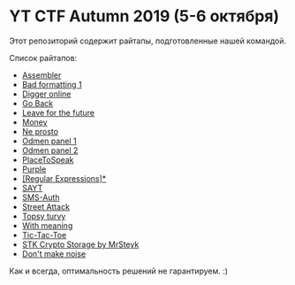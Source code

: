 # YT CTF Autumn 2019 (5-6 октября)
Этот репозиторий содержит райтапы, подготовленные нашей командой.

Список райтапов:

* [Assembler](./Assembler)
* [Bad formatting 1](./Bad%20formatting%201)
* [Digger online](./Digger%20online)
* [Go Back](./Go%20Back)
* [Leave for the future](./Leave%20for%20the%20future)
* [Money](./Money)
* [Ne prosto](./Ne%20prosto)
* [Odmen panel 1](./Odmen%20panel%201)
* [Odmen panel 2](./Odmen%20panel%202)
* [PlaceToSpeak](./PlaceToSpeak)
* [Purple](./Purple)
* [[Regular Expressions]*](./[Regular%20Expressions]*)
* [SAYT](./SAYT)
* [SMS-Auth](./SMS-Auth)
* [Street Attack](./Street%20Attack)
* [Topsy turvy](./Topsy%20turvy)
* [With meaning](./With%20meaning)
* [Tic-Tac-Toe](./Tic-Tac-Toe)
* [STK Crypto Storage by MrSteyk](./STK%20Crypto%20Storage%20by%20MrSteyk)
* [Don't make noise](./Don't%20make%20noise)

Как и всегда, оптимальность решений не гарантируем. :)
